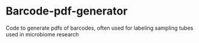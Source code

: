 # Barcode-pdf-generator
Code to generate pdfs of barcodes, often used for labeling sampling tubes used in microbiome research
